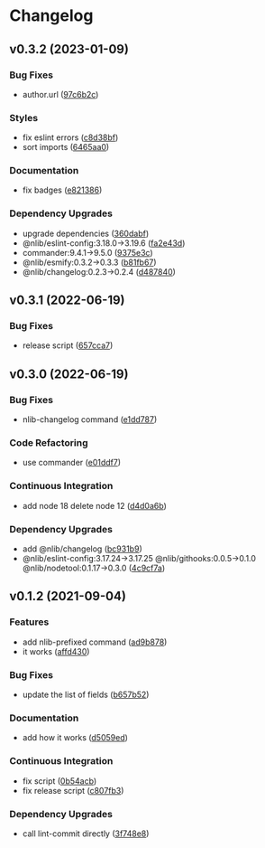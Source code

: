 # Changelog

## v0.3.2 (2023-01-09)

### Bug Fixes

- author.url ([97c6b2c](https://github.com/nlibjs/cleanup-package-json/commit/97c6b2cdc0232e5214a3c2da09ec4050bd38ce95))

### Styles

- fix eslint errors ([c8d38bf](https://github.com/nlibjs/cleanup-package-json/commit/c8d38bf296e0aee0d451547f6d31f28a2244e513))
- sort imports ([6465aa0](https://github.com/nlibjs/cleanup-package-json/commit/6465aa0ec5c27f8781835075dda33fccbc2366e1))

### Documentation

- fix badges ([e821386](https://github.com/nlibjs/cleanup-package-json/commit/e821386010c5f24aa08740f6d4abce3f8bae2929))

### Dependency Upgrades

- upgrade dependencies ([360dabf](https://github.com/nlibjs/cleanup-package-json/commit/360dabfbbfedf5ae36da972ad69f376aa452f5ee))
- @nlib/eslint-config:3.18.0→3.19.6 ([fa2e43d](https://github.com/nlibjs/cleanup-package-json/commit/fa2e43ddc80597e63e9534705f665bb889c4838e))
- commander:9.4.1→9.5.0 ([9375e3c](https://github.com/nlibjs/cleanup-package-json/commit/9375e3c943bffbe6bdd64affabe3b8489e6d725a))
- @nlib/esmify:0.3.2→0.3.3 ([b81fb67](https://github.com/nlibjs/cleanup-package-json/commit/b81fb678afc23fb0681583685f8459c107938a87))
- @nlib/changelog:0.2.3→0.2.4 ([d487840](https://github.com/nlibjs/cleanup-package-json/commit/d48784013887fd48122c91dd3dd8a2ecf0b624fd))


## v0.3.1 (2022-06-19)

### Bug Fixes

- release script ([657cca7](https://github.com/nlibjs/cleanup-package-json/commit/657cca78213636059c7fb8465357b4fa22ef6259))


## v0.3.0 (2022-06-19)

### Bug Fixes

- nlib-changelog command ([e1dd787](https://github.com/nlibjs/cleanup-package-json/commit/e1dd78731283e944463db40e8579f506fad946a7))

### Code Refactoring

- use commander ([e01ddf7](https://github.com/nlibjs/cleanup-package-json/commit/e01ddf7f1bc7bcff6f975a356f2fc56876946da9))

### Continuous Integration

- add node 18 delete node 12 ([d4d0a6b](https://github.com/nlibjs/cleanup-package-json/commit/d4d0a6b292dc2d34006b00c466d6d079fa3cd81d))

### Dependency Upgrades

- add @nlib/changelog ([bc931b9](https://github.com/nlibjs/cleanup-package-json/commit/bc931b9d63a5cf53822484ce0561fb9064fea33d))
- @nlib/eslint-config:3.17.24→3.17.25 @nlib/githooks:0.0.5→0.1.0 @nlib/nodetool:0.1.17→0.3.0 ([4c9cf7a](https://github.com/nlibjs/cleanup-package-json/commit/4c9cf7a40bb808888e07157a24fb5c74bc34197e))


## v0.1.2 (2021-09-04)

### Features

- add nlib-prefixed command ([ad9b878](https://github.com/nlibjs/cleanup-package-json/commit/ad9b878e813938ac7fe2572fc145fb29b2317508))
- it works ([affd430](https://github.com/nlibjs/cleanup-package-json/commit/affd4302dd871d3318ac3a7cc8eec4acea9ebb86))

### Bug Fixes

- update the list of fields ([b657b52](https://github.com/nlibjs/cleanup-package-json/commit/b657b5288230c77747e81351e7040ee9a17db7ee))

### Documentation

- add how it works ([d5059ed](https://github.com/nlibjs/cleanup-package-json/commit/d5059eda45ddb60cfeb66fc02c8f8168d0968dd7))

### Continuous Integration

- fix script ([0b54acb](https://github.com/nlibjs/cleanup-package-json/commit/0b54acbbfc8fd26cd8ce667c6ccd2b9553ac37f5))
- fix release script ([c807fb3](https://github.com/nlibjs/cleanup-package-json/commit/c807fb3800f2450634b569574a9c61532c2815e9))

### Dependency Upgrades

- call lint-commit directly ([3f748e8](https://github.com/nlibjs/cleanup-package-json/commit/3f748e85a5efc85ca88ca4ad3d981f71a1d28422))


